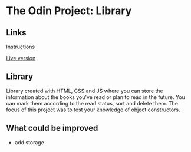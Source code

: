 # The Odin Project: Library
## Links
[Instructions](https://www.theodinproject.com/lessons/node-path-javascript-library)

[Live version](https://itsechi.github.io/library/)

## Library
Library created with HTML, CSS and JS where you can store the information about the books you've read or plan to read in the future. You can mark them according to the read status, sort and delete them. The focus of this project was to test your knowledge of object constructors. 

## What could be improved
* add storage